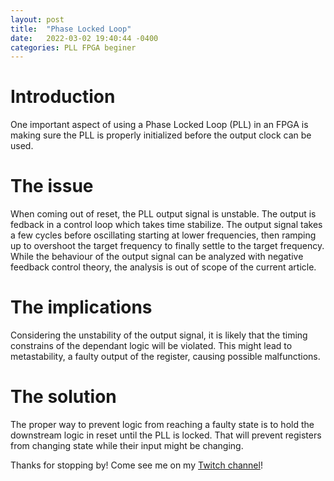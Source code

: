 ```yaml
---
layout: post
title:  "Phase Locked Loop"
date:   2022-03-02 19:40:44 -0400
categories: PLL FPGA beginer
---
```


# Introduction

One important aspect of using a Phase Locked Loop (PLL) in an FPGA is making sure the PLL is properly initialized before the output clock can be used.

# The issue

When coming out of reset, the PLL output signal is unstable. The output is fedback in a control loop which takes time stabilize. The output signal takes a few cycles before oscillating starting at lower frequencies, then ramping up to overshoot the target frequency to finally settle to the target frequency.
While the behaviour of the output signal can be analyzed with negative feedback control theory, the analysis is out of scope of the current article.

# The implications

Considering the unstability of the output signal, it is likely that the timing constrains of the dependant logic will be violated. This might lead to metastability, a faulty output of the register, causing possible malfunctions.

# The solution

The proper way to prevent logic from reaching a faulty state is to hold the downstream logic in reset until the PLL is locked. That will prevent registers from changing state while their input might be changing.

Thanks for stopping by!
Come see me on my [Twitch channel][twitch-channel]!

[twitch-channel]: https://twitch.tv/gatin00b
